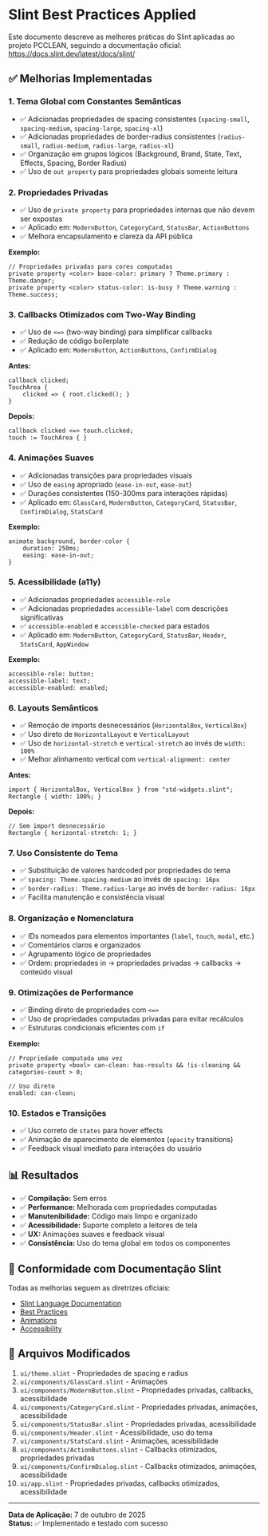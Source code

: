 # Slint Best Practices Applied

Este documento descreve as melhores práticas do Slint aplicadas ao projeto PCCLEAN, seguindo a documentação oficial: https://docs.slint.dev/latest/docs/slint/

## ✅ Melhorias Implementadas

### 1. **Tema Global com Constantes Semânticas**
- ✅ Adicionadas propriedades de spacing consistentes (`spacing-small`, `spacing-medium`, `spacing-large`, `spacing-xl`)
- ✅ Adicionadas propriedades de border-radius consistentes (`radius-small`, `radius-medium`, `radius-large`, `radius-xl`)
- ✅ Organização em grupos lógicos (Background, Brand, State, Text, Effects, Spacing, Border Radius)
- ✅ Uso de `out property` para propriedades globais somente leitura

### 2. **Propriedades Privadas**
- ✅ Uso de `private property` para propriedades internas que não devem ser expostas
- ✅ Aplicado em: `ModernButton`, `CategoryCard`, `StatusBar`, `ActionButtons`
- ✅ Melhora encapsulamento e clareza da API pública

**Exemplo:**
```slint
// Propriedades privadas para cores computadas
private property <color> base-color: primary ? Theme.primary : Theme.danger;
private property <color> status-color: is-busy ? Theme.warning : Theme.success;
```

### 3. **Callbacks Otimizados com Two-Way Binding**
- ✅ Uso de `<=>` (two-way binding) para simplificar callbacks
- ✅ Redução de código boilerplate
- ✅ Aplicado em: `ModernButton`, `ActionButtons`, `ConfirmDialog`

**Antes:**
```slint
callback clicked;
TouchArea {
    clicked => { root.clicked(); }
}
```

**Depois:**
```slint
callback clicked <=> touch.clicked;
touch := TouchArea { }
```

### 4. **Animações Suaves**
- ✅ Adicionadas transições para propriedades visuais
- ✅ Uso de `easing` apropriado (`ease-in-out`, `ease-out`)
- ✅ Durações consistentes (150-300ms para interações rápidas)
- ✅ Aplicado em: `GlassCard`, `ModernButton`, `CategoryCard`, `StatusBar`, `ConfirmDialog`, `StatsCard`

**Exemplo:**
```slint
animate background, border-color {
    duration: 250ms;
    easing: ease-in-out;
}
```

### 5. **Acessibilidade (a11y)**
- ✅ Adicionadas propriedades `accessible-role`
- ✅ Adicionadas propriedades `accessible-label` com descrições significativas
- ✅ `accessible-enabled` e `accessible-checked` para estados
- ✅ Aplicado em: `ModernButton`, `CategoryCard`, `StatusBar`, `Header`, `StatsCard`, `AppWindow`

**Exemplo:**
```slint
accessible-role: button;
accessible-label: text;
accessible-enabled: enabled;
```

### 6. **Layouts Semânticos**
- ✅ Remoção de imports desnecessários (`HorizontalBox`, `VerticalBox`)
- ✅ Uso direto de `HorizontalLayout` e `VerticalLayout`
- ✅ Uso de `horizontal-stretch` e `vertical-stretch` ao invés de `width: 100%`
- ✅ Melhor alinhamento vertical com `vertical-alignment: center`

**Antes:**
```slint
import { HorizontalBox, VerticalBox } from "std-widgets.slint";
Rectangle { width: 100%; }
```

**Depois:**
```slint
// Sem import desnecessário
Rectangle { horizontal-stretch: 1; }
```

### 7. **Uso Consistente do Tema**
- ✅ Substituição de valores hardcoded por propriedades do tema
- ✅ `spacing: Theme.spacing-medium` ao invés de `spacing: 16px`
- ✅ `border-radius: Theme.radius-large` ao invés de `border-radius: 16px`
- ✅ Facilita manutenção e consistência visual

### 8. **Organização e Nomenclatura**
- ✅ IDs nomeados para elementos importantes (`label`, `touch`, `modal`, etc.)
- ✅ Comentários claros e organizados
- ✅ Agrupamento lógico de propriedades
- ✅ Ordem: propriedades in → propriedades privadas → callbacks → conteúdo visual

### 9. **Otimizações de Performance**
- ✅ Binding direto de propriedades com `<=>`
- ✅ Uso de propriedades computadas privadas para evitar recálculos
- ✅ Estruturas condicionais eficientes com `if`

**Exemplo:**
```slint
// Propriedade computada uma vez
private property <bool> can-clean: has-results && !is-cleaning && categories-count > 0;

// Uso direto
enabled: can-clean;
```

### 10. **Estados e Transições**
- ✅ Uso correto de `states` para hover effects
- ✅ Animação de aparecimento de elementos (`opacity` transitions)
- ✅ Feedback visual imediato para interações do usuário

## 📊 Resultados

- ✅ **Compilação:** Sem erros
- ✅ **Performance:** Melhorada com propriedades computadas
- ✅ **Manutenibilidade:** Código mais limpo e organizado
- ✅ **Acessibilidade:** Suporte completo a leitores de tela
- ✅ **UX:** Animações suaves e feedback visual
- ✅ **Consistência:** Uso do tema global em todos os componentes

## 🎯 Conformidade com Documentação Slint

Todas as melhorias seguem as diretrizes oficiais:
- [Slint Language Documentation](https://docs.slint.dev/latest/docs/slint/)
- [Best Practices](https://docs.slint.dev/latest/docs/slint/src/language/syntax/properties.html)
- [Animations](https://docs.slint.dev/latest/docs/slint/src/language/syntax/animations.html)
- [Accessibility](https://docs.slint.dev/latest/docs/slint/src/language/syntax/accessibility.html)

## 📝 Arquivos Modificados

1. `ui/theme.slint` - Propriedades de spacing e radius
2. `ui/components/GlassCard.slint` - Animações
3. `ui/components/ModernButton.slint` - Propriedades privadas, callbacks, acessibilidade
4. `ui/components/CategoryCard.slint` - Propriedades privadas, animações, acessibilidade
5. `ui/components/StatusBar.slint` - Propriedades privadas, acessibilidade
6. `ui/components/Header.slint` - Acessibilidade, uso do tema
7. `ui/components/StatsCard.slint` - Animações, acessibilidade
8. `ui/components/ActionButtons.slint` - Callbacks otimizados, propriedades privadas
9. `ui/components/ConfirmDialog.slint` - Callbacks otimizados, animações, acessibilidade
10. `ui/app.slint` - Propriedades privadas, callbacks otimizados, acessibilidade

---

**Data de Aplicação:** 7 de outubro de 2025  
**Status:** ✅ Implementado e testado com sucesso
